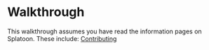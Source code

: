 # Walkthrough

This walkthrough assumes you have read the information pages on Splatoon. These include:
[Contributing](Presets/CONTRIBUTING.md)
